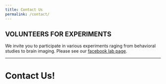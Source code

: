 ```yaml
---
title: Contact Us
permalink: /contact/
---
```


## VOLUNTEERS FOR EXPERIMENTS

We invite you to participate in various experiments raging from behavioral studies to brain imaging. Please see our [facebook lab page](https://www.facebook.com/dgistcogneuro/).

<hr>

# Contact Us!
